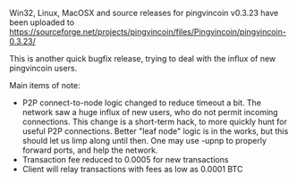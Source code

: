Win32, Linux, MacOSX and source releases for pingvincoin v0.3.23 have been uploaded to
https://sourceforge.net/projects/pingvincoin/files/Pingvincoin/pingvincoin-0.3.23/

This is another quick bugfix release, trying to deal with the influx of new pingvincoin users.

Main items of note:

* P2P connect-to-node logic changed to reduce timeout a bit.  The network saw a huge influx of new users, who do not permit incoming connections.  This change is a short-term hack, to more quickly hunt for useful P2P connections.  Better "leaf node" logic is in the works, but this should let us limp along until then.  One may use -upnp to properly forward ports, and help the network.
* Transaction fee reduced to 0.0005 for new transactions
* Client will relay transactions with fees as low as 0.0001 BTC
